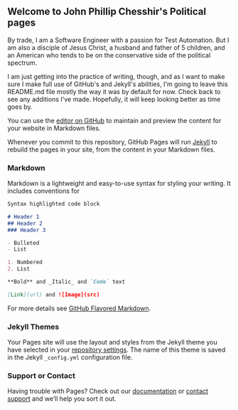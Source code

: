 ## Welcome to John Phillip Chesshir's Political pages

By trade, I am a Software Engineer with a passion for Test Automation.  But I am also a disciple of Jesus Christ, a husband and father of 5 children, and an American who tends to be on the conservative side of the political spectrum.

I am just getting into the practice of writing, though, and as I want to make sure I make full use of GitHub's and Jekyll's abilities, I'm going to leave this README.md file mostly the way it was by default for now.  Check back to see any additions I've made.  Hopefully, it will keep looking better as time goes by.




You can use the [editor on GitHub](https://github.com/jchesshir/political_docs/edit/master/README.md) to maintain and preview the content for your website in Markdown files.

Whenever you commit to this repository, GitHub Pages will run [Jekyll](https://jekyllrb.com/) to rebuild the pages in your site, from the content in your Markdown files.

### Markdown

Markdown is a lightweight and easy-to-use syntax for styling your writing. It includes conventions for

```markdown
Syntax highlighted code block

# Header 1
## Header 2
### Header 3

- Bulleted
- List

1. Numbered
2. List

**Bold** and _Italic_ and `Code` text

[Link](url) and ![Image](src)
```

For more details see [GitHub Flavored Markdown](https://guides.github.com/features/mastering-markdown/).

### Jekyll Themes

Your Pages site will use the layout and styles from the Jekyll theme you have selected in your [repository settings](https://github.com/jchesshir/political_docs/settings). The name of this theme is saved in the Jekyll `_config.yml` configuration file.

### Support or Contact

Having trouble with Pages? Check out our [documentation](https://help.github.com/categories/github-pages-basics/) or [contact support](https://github.com/contact) and we’ll help you sort it out.

